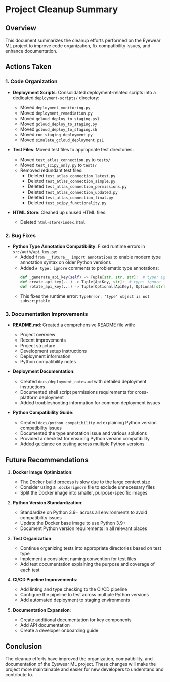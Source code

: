 # Project Cleanup Summary

## Overview

This document summarizes the cleanup efforts performed on the Eyewear ML project to improve code organization, fix compatibility issues, and enhance documentation.

## Actions Taken

### 1. Code Organization

- **Deployment Scripts**: Consolidated deployment-related scripts into a dedicated `deployment-scripts/` directory:
  - Moved `deployment_monitoring.py`
  - Moved `deployment_remediation.py`
  - Moved `gcloud_deploy_to_staging.ps1`
  - Moved `gcloud_deploy_to_staging.py`
  - Moved `gcloud_deploy_to_staging.sh`
  - Moved `run_staging_deployment.py`
  - Moved `simulate_gcloud_deployment.ps1`

- **Test Files**: Moved test files to appropriate test directories:
  - Moved `test_atlas_connection.py` to `tests/`
  - Moved `test_scipy_only.py` to `tests/`
  - Removed redundant test files:
    - Deleted `test_atlas_connection_latest.py`
    - Deleted `test_atlas_connection_simple.py`
    - Deleted `test_atlas_connection_permissions.py`
    - Deleted `test_atlas_connection_updated.py`
    - Deleted `test_atlas_connection_final.py`
    - Deleted `test_scipy_functionality.py`

- **HTML Store**: Cleaned up unused HTML files:
  - Deleted `html-store/index.html`

### 2. Bug Fixes

- **Python Type Annotation Compatibility**: Fixed runtime errors in `src/auth/api_key.py`:
  - Added `from __future__ import annotations` to enable modern type annotation syntax on older Python versions
  - Added `# type: ignore` comments to problematic type annotations:
    ```python
    def _generate_api_key(self) -> Tuple[str, str, str]:  # type: ignore
    def create_api_key(...) -> Tuple[ApiKey, str]:  # type: ignore
    def rotate_api_key(...) -> Tuple[Optional[ApiKey], Optional[str]]:  # type: ignore
    ```
  - This fixes the runtime error: `TypeError: 'type' object is not subscriptable`

### 3. Documentation Improvements

- **README.md**: Created a comprehensive README file with:
  - Project overview
  - Recent improvements
  - Project structure
  - Development setup instructions
  - Deployment information
  - Python compatibility notes

- **Deployment Documentation**:
  - Created `docs/deployment_notes.md` with detailed deployment instructions
  - Documented shell script permissions requirements for cross-platform deployment
  - Added troubleshooting information for common deployment issues

- **Python Compatibility Guide**:
  - Created `docs/python_compatibility.md` explaining Python version compatibility issues
  - Documented the type annotation issue and various solutions
  - Provided a checklist for ensuring Python version compatibility
  - Added guidance on testing across multiple Python versions

## Future Recommendations

1. **Docker Image Optimization**:
   - The Docker build process is slow due to the large context size
   - Consider using a `.dockerignore` file to exclude unnecessary files
   - Split the Docker image into smaller, purpose-specific images

2. **Python Version Standardization**:
   - Standardize on Python 3.9+ across all environments to avoid compatibility issues
   - Update the Docker base image to use Python 3.9+
   - Document Python version requirements in all relevant places

3. **Test Organization**:
   - Continue organizing tests into appropriate directories based on test type
   - Implement a consistent naming convention for test files
   - Add test documentation explaining the purpose and coverage of each test

4. **CI/CD Pipeline Improvements**:
   - Add linting and type checking to the CI/CD pipeline
   - Configure the pipeline to test across multiple Python versions
   - Add automated deployment to staging environments

5. **Documentation Expansion**:
   - Create additional documentation for key components
   - Add API documentation
   - Create a developer onboarding guide

## Conclusion

The cleanup efforts have improved the organization, compatibility, and documentation of the Eyewear ML project. These changes will make the project more maintainable and easier for new developers to understand and contribute to.